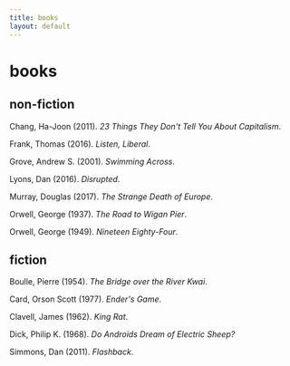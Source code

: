 ```yaml
---
title: books
layout: default
---
```

books
=====

non-fiction
-----------

Chang, Ha-Joon (2011). *23 Things They Don't Tell You About Capitalism*.

Frank, Thomas (2016). *Listen, Liberal*.

Grove, Andrew S. (2001). *Swimming Across*.

Lyons, Dan (2016). *Disrupted*.

Murray, Douglas (2017). *The Strange Death of Europe*.

Orwell, George (1937). *The Road to Wigan Pier*.

Orwell, George (1949). *Nineteen Eighty-Four*.

fiction
-------

Boulle, Pierre (1954). *The Bridge over the River Kwai*.

Card, Orson Scott (1977). *Ender's Game*.

Clavell, James (1962). *King Rat*.

Dick, Philip K. (1968). *Do Androids Dream of Electric Sheep?*

Simmons, Dan (2011). *Flashback*.
